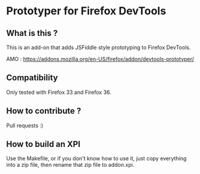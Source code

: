 Prototyper for Firefox DevTools
===============================

## What is this ?
This is an add-on that adds JSFiddle style prototyping to Firefox DevTools.

AMO : https://addons.mozilla.org/en-US/firefox/addon/devtools-prototyper/

## Compatibility
Only tested with Firefox 33 and Firefox 36.

## How to contribute ?
Pull requests :)

## How to build an XPI
Use the Makefile, or if you don't know how to use it, just copy everything into a zip file, then rename that zip file to addon.xpi.
